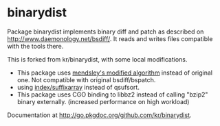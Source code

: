 # binarydist

Package binarydist implements binary diff and patch as described on
<http://www.daemonology.net/bsdiff/>. It reads and writes files
compatible with the tools there.

This is forked from kr/binarydist, with some local modifications.
 - This package uses [mendsley's modified algorithm](https://github.com/mendsley/bsdiff) instead of original one. Not compatible with original bsdiff/bspatch.
 - using [index/suffixarray](https://golang.org/pkg/index/suffixarray/) instead of qsufsort.
 - This package uses CGO binding to libbz2 instead of calling "bzip2" binary externally. (increased performance on high workload)
 

Documentation at <http://go.pkgdoc.org/github.com/kr/binarydist>.
